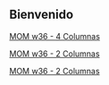 ## Bienvenido

[MOM w36 - 4 Columnas](https://caroscornik.github.io/vischaco/mom2021w36_caro_4col.html) 

[MOM w36 - 2 Columnas](https://caroscornik.github.io/vischaco/mom2021w36_caro_2col.html) 

[MOM w36 - 2 Columnas](https://caroscornik.github.io/vischaco/mom2021w37.html) 
